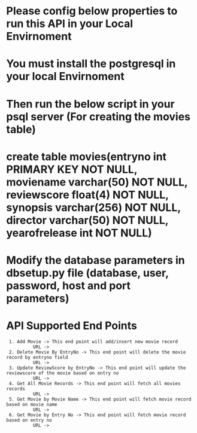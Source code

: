 # Please config below properties to run this API in your Local Envirnoment
# You must install the postgresql in your local Envirnoment
# Then run the below script in your psql server (For creating the movies table)
# create table movies(entryno int PRIMARY KEY NOT NULL, moviename varchar(50) NOT NULL, reviewscore float(4) NOT    NULL, synopsis varchar(256) NOT NULL, director varchar(50) NOT NULL, yearofrelease int NOT NULL)
# Modify the database parameters in dbsetup.py file (database, user, password, host and port parameters)

#  API Supported End Points

     1. Add Movie -> This end point will add/insert new movie record
              URL -> 
     2. Delete Movie By EntryNo -> This end point will delete the movie record by entryno field
              URL ->
     3. Update ReviewScore by EntryNo -> This end point will update the reviewscore of the movie based on entry no
              URL ->
     4. Get All Movie Records -> This end point will fetch all movies records
              URL ->
     5. Get Movie by Movie Name -> This end point will fetch movie record based on movie name
              URL ->  
     6. Get Movie by Entry No -> This end point will fetch movie record based on entry no
              URL -> 